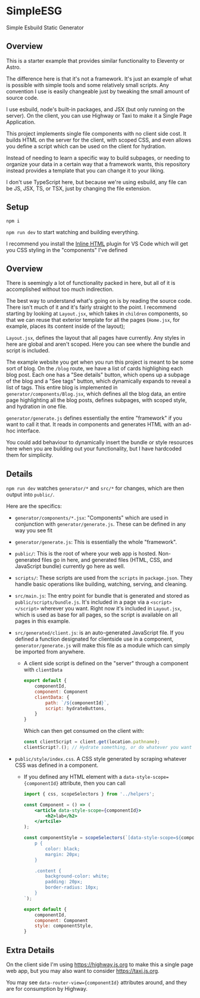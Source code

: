 # SimpleESG

Simple Esbuild Static Generator

## Overview

This is a starter example that provides similar functionality to Eleventy or Astro.

The difference here is that it's not a framework. It's just an example of what is possible with simple tools and some relatively small scripts. Any convention I use is easily changeable just by tweaking the small amount of source code.

I use esbuild, node's built-in packages, and JSX (but only running on the server). On the client, you can use Highway or Taxi to make it a Single Page Application.

This project implements single file components with no client side cost. It builds HTML on the server for the client, with scoped CSS, and even allows you define a script which can be used on the client for hydration.

Instead of needing to learn a specific way to build subpages, or needing to organize your data in a certain way that a framework wants, this repository instead provides a template that you can change it to your liking.

I don't use TypeScript here, but because we're using esbuild, any file can be JS, JSX, TS, or TSX, just by changing the file extension.

## Setup

`npm i`

`npm run dev` to start watching and building everything.


I recommend you install the [Inline HTML](https://marketplace.visualstudio.com/items?itemName=pushqrdx.inline-html) plugin for VS Code which will get you CSS styling in the "components" I've defined

## Overview

There is seemingly a lot of functionality packed in here, but all of it is accomplished without too much indirection.

The best way to understand what's going on is by reading the source code. There isn't much of it and it's fairly straight to the point. I recommend starting by looking at `Layout.jsx`, which takes in `children` components, so that we can reuse that exterior template for all the pages (`Home.jsx`, for example, places its content inside of the layout);

`Layout.jsx`, defines the layout that all pages have currently. Any styles in here are global and aren't scoped. Here you can see where the bundle and script is included.

The example website you get when you run this project is meant to be some sort of blog. On the `/blog` route, we have a list of cards highlighing each blog post. Each one has a "See details" button, which opens up a subpage of the blog and a "See tags" button, which dynamically expands to reveal a list of tags. This entire blog is implemented in `generator/components/Blog.jsx`, which defines all the blog data, an entire page highlighting all the blog posts, defines subpages, with scoped style, and hydration in one file.

`generator/generate.js` defines essentially the entire "framework" if you want to call it that. It reads in components and generates HTML with an ad-hoc interface.

You could add behaviour to dynamically insert the bundle or style resources here when you are building out your functionality, but I have hardcoded them for simplicity.

## Details

`npm run dev` watches `generator/*` and `src/*` for changes, which are then output into `public/`.


Here are the specifics:

- `generator/components/*.jsx`: "Components" which are used in conjunction with `generator/generate.js`. These can be defined in any way you see fit
- `generator/generate.js`: This is essentially the whole "framework".
- `public/`: This is the root of where your web app is hosted. Non-generated files go in here, and generated files (HTML, CSS, and JavaScript bundle) currently go here as well.
- `scripts/`: These scripts are used from the `scripts` in `package.json`. They handle basic operations like building, watching, serving, and cleaning.
- `src/main.js`: The entry point for bundle that is generated and stored as `public/scripts/bundle.js`. It's included in a page via a `<script></script>` wherever you want. Right now it's included in `Layout.jsx`, which is used as base for all pages, so the script is available on all pages in this example.
- `src/generated/client.js`: is an auto-generated JavaScript file. If you defined a function designated for clientside use in a component, `generator/generate.js` will make this file as a module which can simply be imported from anywhere.
  - A client side script is defined on the "server" through a component with `clientData`
	```js
	export default {
		componentId,
		component: Component
		clientData: {
			path: `/${componentId}`,
			script: hydrateButtons,
		}
	}
	```
	Which can then get consumed on the client with:

	```js
	const clientScript = client.get(location.pathname);
	clientScript?.(); // Hydrate something, or do whatever you want
	```


- `public/style/index.css`. A CSS style generated by scraping whatever CSS was defined in a component.
  - If you defined any HTML element with a `data-style-scope={componentId}` attribute, then you can call
	```jsx
	import { css, scopeSelectors } from '../helpers';

	const Component = () => (
		<article data-style-scope={componentId}>
			<h2>lab</h2>
		</artcile>
	);

	const componentStyle = scopeSelectors(`[data-style-scope=${componentId}]`, css`
		p {
			color: black;
			margin: 20px;
		}

		.content {
			background-color: white;
			padding: 20px;
			border-radius: 10px;
		}
	`);

	export default {
		componentId,
		component: Component
		style: componentStyle,
	}
	```


## Extra Details

On the client side I'm using https://highway.js.org to make this a single page web app, but you may also want to consider https://taxi.js.org.

You may see `data-router-view={componentId}` attributes around, and they are for consumption by Highway.